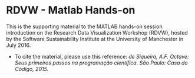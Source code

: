 # RDVW - Matlab Hands-on

This is the supporting material to the MATLAB hands-on session introduction on the Research Data Visualization Workshop (RDVW), hosted by the Software Sustainability Institute at the University of Manchester in July 2016.

* To cite the material, please use this reference: _de Siqueira, A.F. Octave: Seus primeiros passos na programação científica. São Paulo: Casa do Código, 2015._

